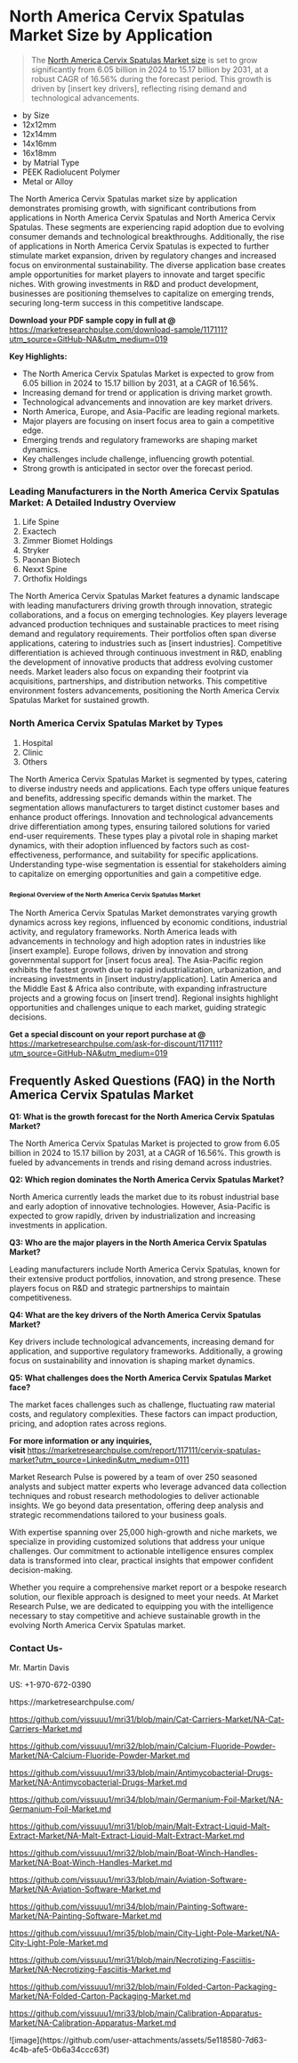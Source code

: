 <h1>North America Cervix Spatulas Market&nbsp;Size by Application</h1><blockquote><p>The <a href="https://marketresearchpulse.com/download-sample/117111?utm_source=GitHub-NA&amp;utm_medium=019">North America Cervix Spatulas Market size</a> is set to grow significantly from 6.05 billion in 2024 to 15.17 billion by 2031, at a robust CAGR of 16.56% during the forecast period. This growth is driven by [insert key drivers], reflecting rising demand and technological advancements.</p></blockquote><ul><li>by Size<li> 12x12mm<li> 12x14mm<li> 14x16mm<li> 16x18mm<li> by Matrial Type<li> PEEK Radiolucent Polymer<li> Metal or Alloy</li></ul><p>The North America Cervix Spatulas market size by application demonstrates promising growth, with significant contributions from applications in North America Cervix Spatulas and North America Cervix Spatulas. These segments are experiencing rapid adoption due to evolving consumer demands and technological breakthroughs. Additionally, the rise of applications in North America Cervix Spatulas is expected to further stimulate market expansion, driven by regulatory changes and increased focus on environmental sustainability. The diverse application base creates ample opportunities for market players to innovate and target specific niches. With growing investments in R&D and product development, businesses are positioning themselves to capitalize on emerging trends, securing long-term success in this competitive landscape.</p><p><strong>Download your PDF sample copy in full at @ </strong><a href="https://marketresearchpulse.com/download-sample/117111?utm_source=GitHub-NA&amp;utm_medium=019">https://marketresearchpulse.com/download-sample/117111?utm_source=GitHub-NA&amp;utm_medium=019</a></p><p><strong>Key Highlights: </strong></p><ul><li>The North America Cervix Spatulas Market is expected to grow from 6.05 billion in 2024 to 15.17 billion by 2031, at a CAGR of 16.56%.</li><li>Increasing demand for trend or application is driving market growth.</li><li>Technological advancements and innovation are key market drivers.</li><li>North America, Europe, and Asia-Pacific are leading regional markets.</li><li>Major players are focusing on insert focus area to gain a competitive edge.</li><li>Emerging trends and regulatory frameworks are shaping market dynamics.</li><li>Key challenges include challenge, influencing growth potential.</li><li>Strong growth is anticipated in sector over the forecast period.</li></ul><h3>Leading Manufacturers in the North America Cervix Spatulas Market: A Detailed Industry Overview</h3><ol><li>Life Spine</li><li>Exactech</li><li>Zimmer Biomet Holdings</li><li>Stryker</li><li>Paonan Biotech</li><li>Nexxt Spine</li><li>Orthofix Holdings</li></ol><div class="flex max-w-full flex-col flex-grow"><div class="min-h-8 text-message flex w-full flex-col items-end gap-2 whitespace-normal break-words [.text-message+&amp;]:mt-5" dir="auto" data-message-author-role="assistant" data-message-id="fd8432e4-4910-450d-b182-61b7bfb0a01f" data-message-model-slug="gpt-4o"><div class="flex w-full flex-col gap-1 empty:hidden first:pt-[3px]"><div class="markdown prose w-full break-words dark:prose-invert light"><p>The North America Cervix Spatulas Market features a dynamic landscape with leading manufacturers driving growth through innovation, strategic collaborations, and a focus on emerging technologies. Key players leverage advanced production techniques and sustainable practices to meet rising demand and regulatory requirements. Their portfolios often span diverse applications, catering to industries such as [insert industries]. Competitive differentiation is achieved through continuous investment in R&amp;D, enabling the development of innovative products that address evolving customer needs. Market leaders also focus on expanding their footprint via acquisitions, partnerships, and distribution networks. This competitive environment fosters advancements, positioning the North America Cervix Spatulas Market for sustained growth.</p></div></div></div></div><h3>North America Cervix Spatulas Market by Types</h3><ol><li>Hospital<li> Clinic<li> Others</li></ol><div class="flex max-w-full flex-col flex-grow"><div class="min-h-8 text-message flex w-full flex-col items-end gap-2 whitespace-normal break-words [.text-message+&amp;]:mt-5" dir="auto" data-message-author-role="assistant" data-message-id="084470be-0bb7-4664-bddf-5156b4f41249" data-message-model-slug="gpt-4o-mini"><div class="flex w-full flex-col gap-1 empty:hidden first:pt-[3px]"><div class="markdown prose w-full break-words dark:prose-invert light"><p>The North America Cervix Spatulas Market is segmented by types, catering to diverse industry needs and applications. Each type offers unique features and benefits, addressing specific demands within the market. The segmentation allows manufacturers to target distinct customer bases and enhance product offerings. Innovation and technological advancements drive differentiation among types, ensuring tailored solutions for varied end-user requirements. These types play a pivotal role in shaping market dynamics, with their adoption influenced by factors such as cost-effectiveness, performance, and suitability for specific applications. Understanding type-wise segmentation is essential for stakeholders aiming to capitalize on emerging opportunities and gain a competitive edge.</p></div></div></div></div><h3><span style="font-size: 11px;">Regional Overview of the North America Cervix Spatulas Market</span></h3><div class="flex max-w-full flex-col flex-grow"><div class="min-h-8 text-message flex w-full flex-col items-end gap-2 whitespace-normal break-words [.text-message+&amp;]:mt-5" dir="auto" data-message-author-role="assistant" data-message-id="e9038762-ce64-4e30-91c9-9bd413514231" data-message-model-slug="gpt-4o-mini"><div class="flex w-full flex-col gap-1 empty:hidden first:pt-[3px]"><div class="markdown prose w-full break-words dark:prose-invert light"><p>The North America Cervix Spatulas Market demonstrates varying growth dynamics across key regions, influenced by economic conditions, industrial activity, and regulatory frameworks. North America leads with advancements in technology and high adoption rates in industries like [insert example]. Europe follows, driven by innovation and strong governmental support for [insert focus area]. The Asia-Pacific region exhibits the fastest growth due to rapid industrialization, urbanization, and increasing investments in [insert industry/application]. Latin America and the Middle East &amp; Africa also contribute, with expanding infrastructure projects and a growing focus on [insert trend]. Regional insights highlight opportunities and challenges unique to each market, guiding strategic decisions.</p></div></div></div></div><p><strong>Get a special discount on your report purchase at @ </strong><a href="https://marketresearchpulse.com/ask-for-discount/117111?utm_source=GitHub-NA&amp;utm_medium=019">https://marketresearchpulse.com/ask-for-discount/117111?utm_source=GitHub-NA&amp;utm_medium=019</a></p><h2>Frequently Asked Questions (FAQ) in the North America Cervix Spatulas Market</h2><p><strong>Q1: What is the growth forecast for the North America Cervix Spatulas Market?</strong></p><p>The North America Cervix Spatulas Market is projected to grow from 6.05 billion in 2024 to 15.17 billion by 2031, at a CAGR of 16.56%. This growth is fueled by advancements in trends and rising demand across industries.</p><p><strong>Q2: Which region dominates the North America Cervix Spatulas Market?</strong></p><p>North America currently leads the market due to its robust industrial base and early adoption of innovative technologies. However, Asia-Pacific is expected to grow rapidly, driven by industrialization and increasing investments in application.</p><p><strong>Q3: Who are the major players in the North America Cervix Spatulas Market?</strong></p><p>Leading manufacturers include North America Cervix Spatulas, known for their extensive product portfolios, innovation, and strong presence. These players focus on R&amp;D and strategic partnerships to maintain competitiveness.</p><p><strong>Q4: What are the key drivers of the North America Cervix Spatulas Market?</strong></p><p>Key drivers include technological advancements, increasing demand for application, and supportive regulatory frameworks. Additionally, a growing focus on sustainability and innovation is shaping market dynamics.</p><p><strong>Q5: What challenges does the North America Cervix Spatulas Market face?</strong></p><p>The market faces challenges such as challenge, fluctuating raw material costs, and regulatory complexities. These factors can impact production, pricing, and adoption rates across regions.</p><p><strong>For more information or any inquiries, visit&nbsp;</strong><a href="https://marketresearchpulse.com/report/117111/cervix-spatulas-market?utm_source=Linkedin&utm_medium=0111">https://marketresearchpulse.com/report/117111/cervix-spatulas-market?utm_source=Linkedin&utm_medium=0111</a></p><p>Market Research Pulse is powered by a team of over 250 seasoned analysts and subject matter experts who leverage advanced data collection techniques and robust research methodologies to deliver actionable insights. We go beyond data presentation, offering deep analysis and strategic recommendations tailored to your business goals.</p><p>With expertise spanning over 25,000 high-growth and niche markets, we specialize in providing customized solutions that address your unique challenges. Our commitment to actionable intelligence ensures complex data is transformed into clear, practical insights that empower confident decision-making.</p><p>Whether you require a comprehensive market report or a bespoke research solution, our flexible approach is designed to meet your needs. At Market Research Pulse, we are dedicated to equipping you with the intelligence necessary to stay competitive and achieve sustainable growth in the evolving North America Cervix Spatulas market.</p><h3><strong>Contact Us-</strong></h3><p>Mr. Martin Davis</p><p>US: +1-970-672-0390</p><p>https://marketresearchpulse.com/</p><p><a href="https://github.com/vissuuu1/mri31/blob/main/Cat-Carriers-Market/NA-Cat-Carriers-Market.md">https://github.com/vissuuu1/mri31/blob/main/Cat-Carriers-Market/NA-Cat-Carriers-Market.md</a></p><p><a href="https://github.com/vissuuu1/mri32/blob/main/Calcium-Fluoride-Powder-Market/NA-Calcium-Fluoride-Powder-Market.md">https://github.com/vissuuu1/mri32/blob/main/Calcium-Fluoride-Powder-Market/NA-Calcium-Fluoride-Powder-Market.md</a></p><p><a href="https://github.com/vissuuu1/mri33/blob/main/Antimycobacterial-Drugs-Market/NA-Antimycobacterial-Drugs-Market.md">https://github.com/vissuuu1/mri33/blob/main/Antimycobacterial-Drugs-Market/NA-Antimycobacterial-Drugs-Market.md</a></p><p><a href="https://github.com/vissuuu1/mri34/blob/main/Germanium-Foil-Market/NA-Germanium-Foil-Market.md">https://github.com/vissuuu1/mri34/blob/main/Germanium-Foil-Market/NA-Germanium-Foil-Market.md</a></p><p><a href="https://github.com/vissuuu1/mri31/blob/main/Malt-Extract-Liquid-Malt-Extract-Market/NA-Malt-Extract-Liquid-Malt-Extract-Market.md">https://github.com/vissuuu1/mri31/blob/main/Malt-Extract-Liquid-Malt-Extract-Market/NA-Malt-Extract-Liquid-Malt-Extract-Market.md</a></p><p><a href="https://github.com/vissuuu1/mri32/blob/main/Boat-Winch-Handles-Market/NA-Boat-Winch-Handles-Market.md">https://github.com/vissuuu1/mri32/blob/main/Boat-Winch-Handles-Market/NA-Boat-Winch-Handles-Market.md</a></p><p><a href="https://github.com/vissuuu1/mri33/blob/main/Aviation-Software-Market/NA-Aviation-Software-Market.md">https://github.com/vissuuu1/mri33/blob/main/Aviation-Software-Market/NA-Aviation-Software-Market.md</a></p><p><a href="https://github.com/vissuuu1/mri34/blob/main/Painting-Software-Market/NA-Painting-Software-Market.md">https://github.com/vissuuu1/mri34/blob/main/Painting-Software-Market/NA-Painting-Software-Market.md</a></p><p><a href="https://github.com/vissuuu1/mri35/blob/main/City-Light-Pole-Market/NA-City-Light-Pole-Market.md">https://github.com/vissuuu1/mri35/blob/main/City-Light-Pole-Market/NA-City-Light-Pole-Market.md</a></p><p><a href="https://github.com/vissuuu1/mri31/blob/main/Necrotizing-Fasciitis-Market/NA-Necrotizing-Fasciitis-Market.md">https://github.com/vissuuu1/mri31/blob/main/Necrotizing-Fasciitis-Market/NA-Necrotizing-Fasciitis-Market.md</a></p><p><a href="https://github.com/vissuuu1/mri32/blob/main/Folded-Carton-Packaging-Market/NA-Folded-Carton-Packaging-Market.md">https://github.com/vissuuu1/mri32/blob/main/Folded-Carton-Packaging-Market/NA-Folded-Carton-Packaging-Market.md</a></p><p><a href="https://github.com/vissuuu1/mri33/blob/main/Calibration-Apparatus-Market/NA-Calibration-Apparatus-Market.md">https://github.com/vissuuu1/mri33/blob/main/Calibration-Apparatus-Market/NA-Calibration-Apparatus-Market.md</a></p>
![image](https://github.com/user-attachments/assets/5e118580-7d63-4c4b-afe5-0b6a34ccc63f)
